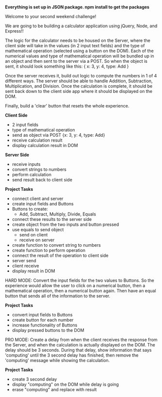 **Everything is set up in JSON package.  npm install to get the packages**

Welcome to your second weekend challenge!

We are going to be building a calculator application using jQuery, Node, and Express!!

The logic for the calculator needs to be housed on the Server, where the client side will take in the values (in 2 input text fields) and the type of mathematical operation (selected using a button on the DOM). Each of the numerical values and type of mathematical operation will be bundled up in an object and then sent to the server via a POST. So when the object is sent, it should look something like this: { x: 3, y: 4, type: Add }

Once the server receives it, build out logic to compute the numbers in 1 of 4 different ways. The server should be able to handle Addition, Subtraction, Multiplication, and Division. Once the calculation is complete, it should be sent back down to the client side app where it should be displayed on the DOM.

Finally, build a 'clear' button that resets the whole experience.

**Client Side**
 - 2 input fields
 - type of mathematical operation
 - send as object via POST {x: 3, y: 4, type: Add}
 - receive calculation result
 - display calculation result in DOM

 **Server Side**
 - receive inputs
 - convert strings to numbers
 - perform calculation
 - send result back to client side

 **Project Tasks**
 - connect client and server
 - create input fields and Buttons
  - Buttons to create:
    - Add, Subtract, Multiply, Divide, Equals
 - connect these results to the server side
  - create object from the two inputs and button pressed
  - use equals to send object
    -  send on client
    - receive on server
 - create function to convert string to numbers
 - create function to perform operation
 - connect the result of the operation to client side
  - server send
  - client receive
 - display result in DOM



HARD MODE:
Convert the input fields for the two values to Buttons. So the experience would allow the user to click on a numerical button, then a mathematical operation, then a numerical button again. Then have an equal button that sends all of the information to the server.

**Project Tasks**
- convert input fields to Buttons
- create button for each number
- increase functionality of Buttons
- display pressed buttons to the DOM


PRO MODE:
Create a delay from when the client receives the response from the Server, and when the calculation is actually displayed on the DOM. The delay should be 3 seconds. During that delay, show information that says 'computing' until the 3 second delay has finished, then remove the 'computing' message while showing the calculation.

**Project Tasks**
- create 3 second delay
- display "computing" on the DOM while delay is going
- erase "computing" and replace with result
